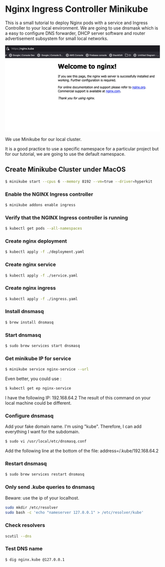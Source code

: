 # Nginx Ingress Controller Minikube

This is a small tutorial to deploy Nginx pods with a service and Ingress Controller to your local environment.
We are going to use dnsmask which is a easy to configure DNS forwarder, DHCP server software and router advertisement subsystem for small local networks.

![Nginx running](https://raw.githubusercontent.com/christi4n/k8s-dnsmask-ingress/master/assets/nginx-local.png)

We use Minikube for our local cluster.

It is a good practice to use a specific namespace for a particular project but for our tutorial, we are going to use the default namespace.

## Create Minikube Cluster under MacOS

```bash
$ minikube start --cpus 6 --memory 8192 --vm=true --driver=hyperkit
```

### Enable the NGINX Ingress controller
```bash
$ minikube addons enable ingress
```

### Verify that the NGINX Ingress controller is running
```bash
$ kubectl get pods --all-namespaces
```

### Create nginx deployment
```bash
$ kubectl apply -f ./deployment.yaml
```

### Create nginx service
```bash
$ kubectl apply -f ./service.yaml
```

### Create nginx ingress
```bash
$ kubectl apply -f ./ingress.yaml
```

### Install dnsmasq
```bash
$ brew install dnsmasq
```

### Start dnsmasq
```bash
$ sudo brew services start dnsmasq
```

### Get minikube IP for service
```bash
$ minikube service nginx-service --url
```
Even better, you could use :

```bash
$ kubectl get ep nginx-service
```
I have the following IP: 192.168.64.2
The result of this command on your local machine could be different.

### Configure dnsmasq

Add your fake domain name. I'm using "kube". Therefore, I can add everything I want for the subdomain.

```bash
$ sudo vi /usr/local/etc/dnsmasq.conf
```

Add the following line at the bottom of the file:
address=/.kube/192.168.64.2

### Restart dnsmasq
```bash
$ sudo brew services restart dnsmasq
```

### Only send .kube queries to dnsmasq

Beware: use the ip of your localhost.

```bash
sudo mkdir /etc/resolver
sudo bash -c 'echo "nameserver 127.0.0.1" > /etc/resolver/kube'
```

### Check resolvers
```bash
scutil --dns
```

### Test DNS name
```bash
$ dig nginx.kube @127.0.0.1
```
